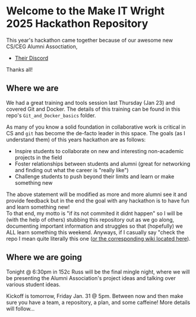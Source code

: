 # Welcome to the Make IT Wright 2025 Hackathon Repository

This year's hackathon came together because of our awesome new CS/CEG Alumni Assoctiation,

* [Their Discord](https://discord.gg/AbEeVVgeHj)

Thanks all!

## Where we are

We had a great training and tools session last Thursday (Jan 23) and covered Git and Docker.  The details of this training can be found in this repo's `Git_and_Docker_basics` folder.

As many of you know a solid foundation in collaborative work is critical in CS and `git` has become the de-facto leader in this space.  The goals (as I understand them) of this years hackathon are as follows:

* Inspire students to collaborate on new and interesting non-academic projects in the field
* Foster relationships between students and alumni (great for networking and finding out what the career is "really like")
* Challenge students to push beyond their limits and learn or make something new

The above statement will be modified as more and more alumni see it and provide feedback but in the end the goal with any hackathon is to have fun and learn something new!  
To that end, my motto is "if its not commited it didnt happen" so I will be (with the help of others) stubbing this repository out as we go along, documenting important 
information and struggles so that (hopefully) we ALL learn something this weekend.  Anyways, if I casually say "check the repo I mean quite literally this one 
([or the corresponding wiki located here](https://github.com/wrightedu/Make-IT-Wright-2025/wiki)).

## Where we are going

Tonight @ 6:30pm in 152c Russ will be the final mingle night, where we will be presenting the Alumni Association's project ideas and talking over various student ideas.

Kickoff is tomorrow, Friday Jan. 31 @ 5pm.  Between now and then make sure you have a team, a repository, a plan, and some caffeine!  More details will follow...
 
